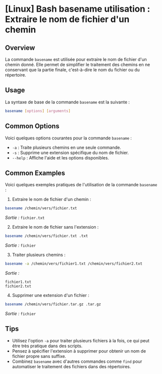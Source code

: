 # [Linux] Bash basename utilisation : Extraire le nom de fichier d'un chemin

## Overview
La commande `basename` est utilisée pour extraire le nom de fichier d'un chemin donné. Elle permet de simplifier le traitement des chemins en ne conservant que la partie finale, c'est-à-dire le nom du fichier ou du répertoire.

## Usage
La syntaxe de base de la commande `basename` est la suivante :

```bash
basename [options] [arguments]
```

## Common Options
Voici quelques options courantes pour la commande `basename` :

- `-a` : Traite plusieurs chemins en une seule commande.
- `-s` : Supprime une extension spécifique du nom de fichier.
- `--help` : Affiche l'aide et les options disponibles.

## Common Examples
Voici quelques exemples pratiques de l'utilisation de la commande `basename` :

1. Extraire le nom de fichier d'un chemin :

```bash
basename /chemin/vers/fichier.txt
```
*Sortie :* `fichier.txt`

2. Extraire le nom de fichier sans l'extension :

```bash
basename /chemin/vers/fichier.txt .txt
```
*Sortie :* `fichier`

3. Traiter plusieurs chemins :

```bash
basename -a /chemin/vers/fichier1.txt /chemin/vers/fichier2.txt
```
*Sortie :*
```
fichier1.txt
fichier2.txt
```

4. Supprimer une extension d'un fichier :

```bash
basename /chemin/vers/fichier.tar.gz .tar.gz
```
*Sortie :* `fichier`

## Tips
- Utilisez l'option `-a` pour traiter plusieurs fichiers à la fois, ce qui peut être très pratique dans des scripts.
- Pensez à spécifier l'extension à supprimer pour obtenir un nom de fichier propre sans suffixe.
- Combinez `basename` avec d'autres commandes comme `find` pour automatiser le traitement des fichiers dans des répertoires.